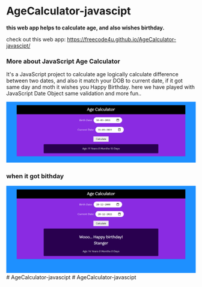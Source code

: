 # AgeCalculator-javascipt
<strong>this web app helps to calculate age, and also wishes birthday.</strong>

check out this web app: https://freecode4u.github.io/AgeCalculator-javascipt/

### More about JavaScript Age Calculator

It's a JavaScript project to calculate age logically calculate difference between two dates, and also it match your DOB to current date, if it got same day and moth it wishes you Happy Birthday. here we have played with JavaScript Date Object same validation and more fun..

<img src="img/age_cal.png" />

<br>
<h3>when it got bithday</h3>
<img src="img/AgeCal.png" />
# AgeCalculator-javascipt
# AgeCalculator-javascipt

